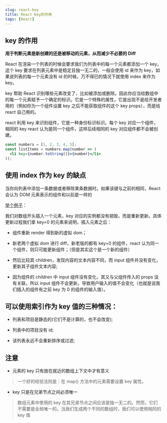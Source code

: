 ```yaml
---
slug: react-key
title: React Key的作用
tags: [React]
---
```


## key 的作用

**用于判断元素是新创建的还是被移动的元素，从而减少不必要的 Diff**

React 在渲染一个列表的时候会要求我们为列表中的每一个元素都添加一个 key，这个 key 要求在列表元素中是稳定且独一无二的，一般会使用 id 来作为 key，如果说列表的每一个元素没有 id 的时候，万不得已的情况下就使用 index 来作为 key。

key 帮助 React 识别哪些元素改变了，比如被添加或删除。因此你应当给数组中的每一个元素赋予一个确定的标识。它是一个特殊的属性，它是出现不是给开发者用的（例如你为一个组件设置 key 之后不能获取组件的这个 key props），而是给 react 自己用的。

react 利用 key 来识别组件，它是一种身份标识标识。每个 key 对应一个组件，相同的 key react 认为是同一个组件，这样后续相同的 key 对应组件都不会被创建。

```jsx
const numbers = [1, 2, 3, 4, 5];
const listItems = numbers.map(number => (
  <li key={number.toString()}>{number}</li>
));
```

## 使用 index 作为 key 的缺点

当你向列表中添加一条数据或者移除某条数据时。如果该键与之前的相同，React 会认为 DOM 元素表示的组件和以前是一样的

[举个例子](https://jsbin.com/wohima/edit?output)：

我们对数组开头插入一个元素，key 对应的实例都没有销毁，而是重新更新。具体更新过程我们拿 key=0 的元素来说明，插入元素之后：

- 组件重新 render 得到新的虚拟 dom；

- 新老两个虚拟 dom 进行 diff，新老版的都有 key=0 的组件，react 认为同一个组件，则只可能更新组件；（但是其实这个是一个新的组件）

- 然后比较其 children，发现内容的文本内容不同，而 input 组件并没有变化，更新其子组件文本内容;

- 因为组件的 children 中 input 组件没有变化，其又与父组件传入的 props 没有关联，所以 input 组件不会更新，导致用户输入的值不会变化（也就是说我们插入的组件有之前 key 为 0 的组件的输入值）。

## 可以使用索引作为 key 值的三种情况：

- 列表和项目是静态的(它们不是计算的，也不会改变);

- 列表中的项目没有 id;

- 该列表永远不会重新排序或过滤;

## 注意

- 元素的 key 只有放在就近的数组上下文中才有意义

> 一个好的经验法则是：在 map() 方法中的元素需要设置 key 属性。

- key 只是在兄弟节点之间必须唯一

> 数组元素中使用的 key 在其兄弟节点之间应该是独一无二的。然而，它们不需要是全局唯一的。当我们生成两个不同的数组时，我们可以使用相同的 key 值
